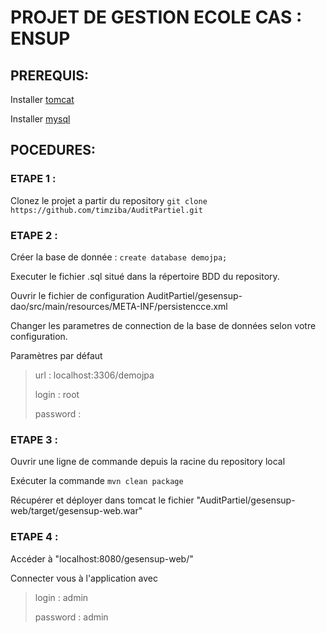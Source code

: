 # PROJET DE GESTION ECOLE CAS : ENSUP 

## PREREQUIS: 

Installer [tomcat](https://tomcat.apache.org/tomcat-8.5-doc/setup.html)

Installer [mysql](https://dev.mysql.com/doc/refman/8.0/en/installing.html)

## POCEDURES:

### ETAPE 1 : 
  Clonez le projet a partir du repository ```git clone https://github.com/timziba/AuditPartiel.git```

### ETAPE 2 : 
  Créer la base de donnée : ```create database demojpa;```

  Executer le fichier .sql situé dans la répertoire BDD du repository.

  Ouvrir le fichier de configuration AuditPartiel/gesensup-dao/src/main/resources/META-INF/persistencce.xml

  Changer les parametres de connection de la base de données selon votre configuration.

  Paramètres par défaut
    
  > url : localhost:3306/demojpa
  >
  > login : root
  >
  > password :

### ETAPE 3 :
  Ouvrir une ligne de commande depuis la racine du repository local
  
  Exécuter la commande ```mvn clean package```
  
  Récupérer et déployer dans tomcat le fichier "AuditPartiel/gesensup-web/target/gesensup-web.war"
  
### ETAPE 4 : 
  Accéder à "localhost:8080/gesensup-web/"
  
  Connecter vous à l'application avec 
  
  > login : admin 
  > 
  > password : admin


